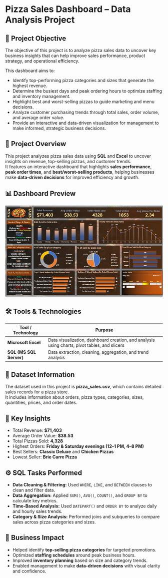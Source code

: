 #  Pizza Sales Dashboard – Data Analysis Project  

## 🎯 Project Objective  
The objective of this project is to analyze pizza sales data to uncover key business insights that can help improve sales performance, product strategy, and operational efficiency.  

This dashboard aims to:  
-  Identify top-performing pizza categories and sizes that generate the highest revenue.  
-  Determine the busiest days and peak ordering hours to optimize staffing and inventory management.  
-  Highlight best and worst-selling pizzas to guide marketing and menu decisions.  
-  Analyze customer purchasing trends through total sales, order volume, and average order value.  
-  Provide an interactive and data-driven visualization for management to make informed, strategic business decisions.


## 📘 Project Overview  

This project analyzes pizza sales data using **SQL** and **Excel** to uncover insights on revenue, top-selling pizzas, and customer trends.  
It features an interactive dashboard that highlights **sales performance**, **peak order times**, and **best/worst-selling products**, helping businesses make **data-driven decisions** for improved efficiency and growth.  

## 📊 Dashboard Preview  

![Pizza Sales Dashboard](Pizza_sales_Dashboard.jpg)

## 🛠️ Tools & Technologies  

| Tool / Technology | Purpose |
|--------------------|----------|
|  **Microsoft Excel** | Data visualization, dashboard creation, and analysis using charts, pivot tables, and slicers |
|  **SQL (MS SQL Server)** | Data extraction, cleaning, aggregation, and trend analysis |

## 📂 Dataset Information  

The dataset used in this project is **pizza_sales.csv**, which contains detailed sales records for a pizza store.  
It includes information about orders, pizza types, categories, sizes, quantities, prices, and order dates.  

## 🔎 Key Insights  
- Total Revenue: **$71,403**  
- Average Order Value: **$38.53**  
- Total Pizzas Sold: **4,328**  
- Highest Orders: **Friday & Saturday evenings (12–1 PM, 4–8 PM)**  
- Best Sellers: **Classic Deluxe** and **Chicken Pizzas**  
- Lowest Seller: **Brie Carre Pizza**

## ⚙️ SQL Tasks Performed  

-  **Data Cleaning & Filtering:** Used `WHERE`, `LIKE`, and `BETWEEN` clauses to clean and filter data.  
-  **Data Aggregation:** Applied `SUM()`, `AVG()`, `COUNT()`, and `GROUP BY` to calculate key metrics.  
-  **Time-Based Analysis:** Used `DATEPART()` and `ORDER BY` to analyze daily and hourly sales trends.  
-  **Category & Size Analysis:** Performed joins and subqueries to compare sales across pizza categories and sizes.  

## 🚀 Business Impact  

-  Helped identify **top-selling pizza categories** for targeted promotions.  
-  Optimized **staffing schedules** around peak business hours.  
-  Improved **inventory planning** based on size and category trends.  
-  Enabled management to make **data-driven decisions** with visual clarity and confidence.  

